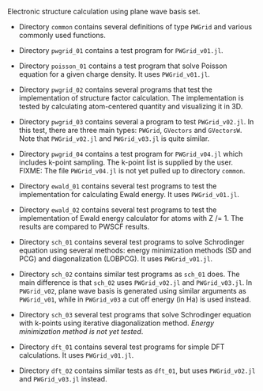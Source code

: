 Electronic structure calculation using plane wave basis set.


- Directory `common` contains several definitions of type `PWGrid` and
  various commonly used functions.

- Directory `pwgrid_01` contains a test program for `PWGrid_v01.jl`.

- Directory `poisson_01` contains a test program that solve Poisson equation
  for a given charge density. It uses `PWGrid_v01.jl`.

- Directory `pwgrid_02` contains several programs that test the implementation
  of structure factor calculation. The implementation is tested by calculating
  atom-centered quantity and visualizing it in 3D.

- Directory `pwgrid_03` contains several a program to test `PWGrid_v02.jl`.
  In this test, there are three main types: `PWGrid`, `GVectors` and `GVectorsW`.
  Note that `PWGrid_v02.jl` and `PWGrid_v03.jl` is quite similar.

- Directory `pwgrid_04` contains a test program for `PWGrid_v04.jl` which includes
  k-point sampling. The k-point list is supplied by the user.
  FIXME: The file `PWGrid_v04.jl`
  is not yet pulled up to directory `common`.

- Directory `ewald_01` contains several test programs to test the implementation
  for calculating Ewald energy. It uses `PWGrid_v01.jl`.

- Directory `ewald_02` contains several test programs to test the implementation
  of Ewald energy calculator for atoms with Z /= 1. The results are compared to
  PWSCF results.

- Directory `sch_01` contains several test programs to solve Schrodinger equation
  using several methods: energy minimization methods (SD and PCG) and diagonalization
  (LOBPCG). It uses `PWGrid_v01.jl`.

- Directory `sch_02` contains similar test programs as `sch_01` does. The main
  difference is that `sch_02` uses `PWGrid_v02.jl` and `PWGrid_v03.jl`.
  In `PWGrid_v02`, plane wave basis is generated using similar arguments
  as `PWGrid_v01`, while in `PWGrid_v03` a cut off energy (in Ha) is used
  instead.

- Directory `sch_03` several test programs that solve Schrodinger equation with
  k-points using iterative diagonalization method. *Energy minimization method is
  not yet tested*.

- Directory `dft_01` contains several test programs for simple DFT calculations.
  It uses `PWGrid_v01.jl`.

- Directory `dft_02` contains similar tests as `dft_01`, but uses `PWGrid_v02.jl`
  and `PWGrid_v03.jl` instead.
